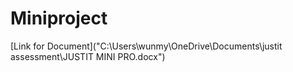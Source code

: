 # Miniproject
[Link for Document]("C:\Users\wunmy\OneDrive\Documents\justit assessment\JUSTIT MINI PRO.docx")
